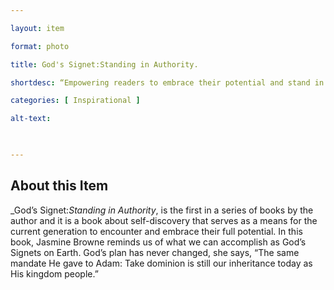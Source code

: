 ```yaml
--- 

layout: item 

format: photo 

title: God's Signet:Standing in Authority.

shortdesc: “Empowering readers to embrace their potential and stand in authority as God's Signets, inspired by timeless truths and a message of self-discovery.” 

categories: [ Inspirational ] 

alt-text:  


 
--- 
```


## About this Item 

_God’s Signet:_Standing in Authority_, is the first in a series of books by the author and it is a book about self-discovery that serves as a means for the current generation to encounter and embrace their full potential. In this book, Jasmine Browne reminds us of what we can accomplish as God’s Signets on Earth. God’s plan has never changed, she says, “The same mandate He gave to Adam: Take dominion is still our inheritance today as His kingdom people.”
